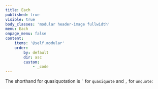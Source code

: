 ```yaml
---
title: Each
published: true
visible: true
body_classes: 'modular header-image fullwidth'
menu: Each
onpage_menu: false
content:
    items: '@self.modular'
    order:
        by: default
        dir: asc
        custom:
            - _code
---
```


The shorthand for quasiquotation is `` ` `` for `quasiquote` and `,` for `unquote`:
